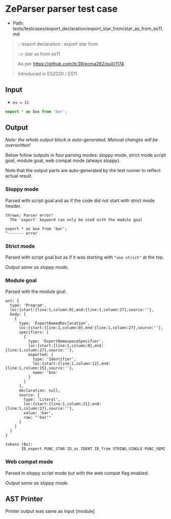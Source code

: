 # ZeParser parser test case

- Path: tests/testcases/export_declaration/export_star_from/star_as_from_es11.md

> :: export declaration : export star from
>
> ::> star as from es11
>
> As per https://github.com/tc39/ecma262/pull/1174
>
> Introduced in ES2020 / ES11

## Input

- `es = 11`

`````js
export * as boo from 'bar';
`````

## Output

_Note: the whole output block is auto-generated. Manual changes will be overwritten!_

Below follow outputs in four parsing modes: sloppy mode, strict mode script goal, module goal, web compat mode (always sloppy).

Note that the output parts are auto-generated by the test runner to reflect actual result.

### Sloppy mode

Parsed with script goal and as if the code did not start with strict mode header.

`````
throws: Parser error!
  The `export` keyword can only be used with the module goal

export * as boo from 'bar';
^------- error
`````

### Strict mode

Parsed with script goal but as if it was starting with `"use strict"` at the top.

_Output same as sloppy mode._

### Module goal

Parsed with the module goal.

`````
ast: {
  type: 'Program',
  loc:{start:{line:1,column:0},end:{line:1,column:27},source:''},
  body: [
    {
      type: 'ExportNamedDeclaration',
      loc:{start:{line:1,column:0},end:{line:1,column:27},source:''},
      specifiers: [
        {
          type: 'ExportNamespaceSpecifier',
          loc:{start:{line:1,column:0},end:{line:1,column:27},source:''},
          exported: {
            type: 'Identifier',
            loc:{start:{line:1,column:12},end:{line:1,column:15},source:''},
            name: 'boo'
          }
        }
      ],
      declaration: null,
      source: {
        type: 'Literal',
        loc:{start:{line:1,column:21},end:{line:1,column:27},source:''},
        value: 'bar',
        raw: "'bar'"
      }
    }
  ]
}

tokens (8x):
       ID_export PUNC_STAR ID_as IDENT ID_from STRING_SINGLE PUNC_SEMI
`````


### Web compat mode

Parsed in sloppy script mode but with the web compat flag enabled.

_Output same as sloppy mode._

## AST Printer

Printer output was same as input [module]